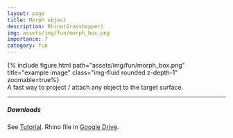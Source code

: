 ```yaml
---
layout: page
title: Morph object
description: Rhino(Grasshopper)
img: assets/img/fun/morph_box.png
importance: 7
category: fun
---
```


<div class="row">
    <div class="col-sm mt-3 mt-md-0">
        {% include figure.html path="assets/img/fun/morph_box.png" title="example image" class="img-fluid rounded z-depth-1" zoomable=true%}
    </div>    
</div>
<div class="caption">
    A fast way to project / attach any object to the target surface.
</div>

------
##### <i class='fas fa-download'>**Downloads**</i>
See [Tutorial](https://www.youtube.com/watch?v=72fPnWMN_Nc).
Rhino file in [Google Drive](https://drive.google.com/file/d/1IcCGH5VUvBZ4fLoNHVAb5TCJ4LrKMlkq/view?usp=sharing).